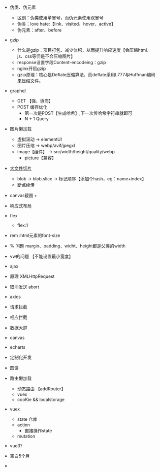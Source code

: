 + 伪类、伪元素
  - 区别：伪类使用单冒号，而伪元素使用双冒号
  + 伪类：love hate:【link、visited、hover、active】
  + 伪元素：after、before
+ gzip
  + 什么是gzip：项目打包、减少体积，从而提升响应速度【会压缩html、js、css等但是不会压缩图片】
  + response设置字段Content-encodeing：gzip
  + nginx开启gzip
  + gzip原理：核心是Deflate压缩算法，而deflate采用L777与Huffman编码来压缩文件。

+ graphql
  + GET 【强、协商】
  + POST 缓存优化
    + 第一次是POST【生成哈希】,下一次传哈希字符串就即可
    + N + 1 Query

+ 图片懒加载
  + 虚拟滚动 -> elementUI
  + 图片压缩 -> webp/avif/jpegxl
  + Image【组件】 -> src/width/height/quality/webp
    + picture【兼容】

+ [大文件切片](https://juejin.cn/post/6844904046436843527)
  + blob -> blob.slice -> 标记顺序【添加个hash，eg：name+index】
  + 断点续传

+ canvas截图
  + 


+ 响应式布局
 + flex 
   + flex:1
 + rem :html元素的font-size
 + % 问题 margin、padding、widht、height都是父类的width
 + vw的问题 【不能设置最小宽度】


+ ajax
 + 原理 XMLHttpRequest
 + 取消发送 abort
 + axios
  + 请求拦截
  + 相应拦截

+ 数据大屏
 + canvas

 + echarts
  + 定制化开发
  + 圆饼

+ 路由懒加载
  + 动态路由 【addRouter】
  + vuex
  + cooKie && localstorage

+ vuex
  + state 仓库
  + action 
    + 直接操作state
  + mutation


+ vue3?

+ 空白5个月
 + 








 